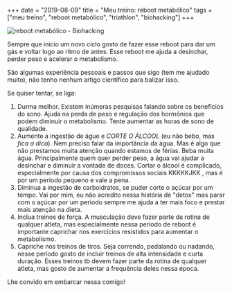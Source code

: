 +++
date = "2019-08-09"
title = "Meu treino: reboot metabólico"
tags = ["meu treino", "reboot metabólico", "triathlon", "biohacking"]
+++

![reboot metabólico - Biohacking](/blog/biohacking.jpg)

Sempre que inicio um novo ciclo gosto de fazer esse reboot para dar um gás e voltar logo ao ritmo de antes. Esse reboot me ajuda a desinchar, perder peso e acelerar o metabolismo.

São algumas experiência pessoais e passos que sigo (tem me ajudado muito), não tenho nenhum artigo científico para balizar isso.

Se quiser tentar, se liga:

1. Durma melhor. Existem inúmeras pesquisas falando sobre os benefícios do sono. Ajuda na perda de peso e regulação dos hormônios que podem diminuir o metabolismo. Tente aumentar as horas de sono de qualidade.
1. Aumente a ingestão de águe e _CORTE O ÁLCOOL_ (eu não bebo, mas _fica a dica_). Nem preciso falar da importância da água. Mas é algo que não prestamos muita atenção quando estamos de férias. Beba muita água. Principalmente quem quer perder peso, a água vai ajudar a desinchar e diminuir a vontade de doces. Cortar o álcool é complicado, especialmente por causa dos compromissos sociais KKKKKJKK , mas é por um período pequeno e vale a pena.
1. Diminua a ingestão de carboidratos, se puder corte o açúcar por um tempo. Vai por mim, eu não acredito nessa história de "detox" mas parar com o açúcar por um período sempre me ajuda a ter mais foco e prestar mais atenção na dieta.
1. Inclua treinos de força. A musculação deve fazer parte da rotina de qualquer atleta, mas especialmente nessa período de reboot é importante caprichar nos exercícios resistidos para aumentar o metabolismo.
1. Capriche nos treinos de tiros. Seja correndo, pedalando ou nadando, nesse período gosto de incluir treinos de alta intensidade e curta duração. Esses treinos tb devem fazer parte da rotina de qualquer atleta, mas gosto de aumentar a frequência deles nessa época.

Lhe convido em embarcar nessa comigo!
